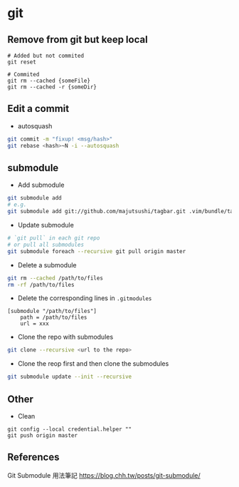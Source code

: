 # git

## Remove from git but keep local

```
# Added but not commited
git reset

# Commited
git rm --cached {someFile}
git rm --cached -r {someDir}
```

## Edit a commit

- autosquash

```bash
git commit -m "fixup! <msg/hash>"
git rebase <hash>~N -i --autosquash
```

## submodule

* Add submodule

```bash
git submodule add
# e.g.
git submodule add git://github.com/majutsushi/tagbar.git .vim/bundle/tagbar
```

* Update submodule

```bash
# `git pull` in each git repo
# or pull all submodules
git submodule foreach --recursive git pull origin master
```

* Delete a submodule

```bash
git rm --cached /path/to/files
rm -rf /path/to/files
```

* Delete the corresponding lines in `.gitmodules`

```
[submodule "/path/to/files"]
    path = /path/to/files
    url = xxx

```

* Clone the repo with submodules

```bash
git clone --recursive <url to the repo>
```

* Clone the reop first and then clone the submodules

```bash
git submodule update --init --recursive
```

## Other

* Clean

```
git config --local credential.helper ""
git push origin master
```

## References

Git Submodule 用法筆記
<https://blog.chh.tw/posts/git-submodule/>
